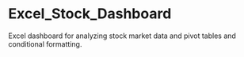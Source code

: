 # Excel_Stock_Dashboard
Excel dashboard for analyzing stock market data and pivot tables and conditional formatting.

